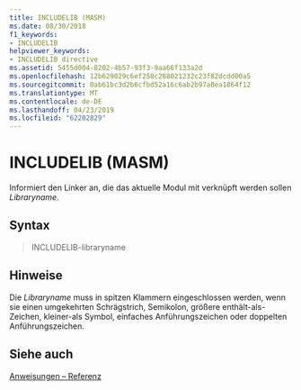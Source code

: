 ```yaml
---
title: INCLUDELIB (MASM)
ms.date: 08/30/2018
f1_keywords:
- INCLUDELIB
helpviewer_keywords:
- INCLUDELIB directive
ms.assetid: 5455d004-8202-4b57-93f3-9aa66f133a2d
ms.openlocfilehash: 12b629029c6ef250c288021232c23f82dcdd00a5
ms.sourcegitcommit: 0ab61bc3d2b6cfbd52a16c6ab2b97a8ea1864f12
ms.translationtype: MT
ms.contentlocale: de-DE
ms.lasthandoff: 04/23/2019
ms.locfileid: "62202829"
---
```

# <a name="includelib-masm"></a>INCLUDELIB (MASM)

Informiert den Linker an, die das aktuelle Modul mit verknüpft werden sollen *Libraryname*.

## <a name="syntax"></a>Syntax

> INCLUDELIB-libraryname

## <a name="remarks"></a>Hinweise

Die *Libraryname* muss in spitzen Klammern eingeschlossen werden, wenn sie einen umgekehrten Schrägstrich, Semikolon, größere enthält-als-Zeichen, kleiner-als Symbol, einfaches Anführungszeichen oder doppelten Anführungszeichen.

## <a name="see-also"></a>Siehe auch

[Anweisungen – Referenz](../../assembler/masm/directives-reference.md)<br/>